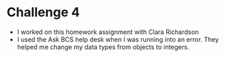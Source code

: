 # Challenge 4

* I worked on this homework assignment with Clara Richardson
* I used the Ask BCS help desk when I was running into an error. They helped me change my data types from objects to integers. 
 

